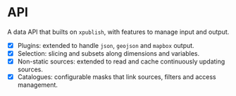 # API

A data API that builts on `xpublish`, with features to manage input and output.

- [x] Plugins: extended to handle `json`, `geojson` and `mapbox` output.
- [x] Selection: slicing and subsets along dimensions and variables.
- [x] Non-static sources: extended to read and cache continuously updating sources.
- [x] Catalogues: configurable masks that link sources, filters and access management.
